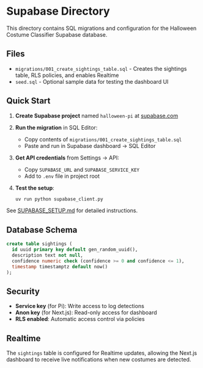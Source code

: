 # Supabase Directory

This directory contains SQL migrations and configuration for the Halloween Costume Classifier Supabase database.

## Files

- `migrations/001_create_sightings_table.sql` - Creates the sightings table, RLS policies, and enables Realtime
- `seed.sql` - Optional sample data for testing the dashboard UI

## Quick Start

1. **Create Supabase project** named `halloween-pi` at [supabase.com](https://supabase.com)

2. **Run the migration** in SQL Editor:
   - Copy contents of `migrations/001_create_sightings_table.sql`
   - Paste and run in Supabase dashboard → SQL Editor

3. **Get API credentials** from Settings → API:
   - Copy `SUPABASE_URL` and `SUPABASE_SERVICE_KEY`
   - Add to `.env` file in project root

4. **Test the setup**:
   ```bash
   uv run python supabase_client.py
   ```

See [SUPABASE_SETUP.md](../SUPABASE_SETUP.md) for detailed instructions.

## Database Schema

```sql
create table sightings (
  id uuid primary key default gen_random_uuid(),
  description text not null,
  confidence numeric check (confidence >= 0 and confidence <= 1),
  timestamp timestamptz default now()
);
```

## Security

- **Service key** (for Pi): Write access to log detections
- **Anon key** (for Next.js): Read-only access for dashboard
- **RLS enabled**: Automatic access control via policies

## Realtime

The `sightings` table is configured for Realtime updates, allowing the Next.js dashboard to receive live notifications when new costumes are detected.
